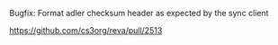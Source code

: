 Bugfix: Format adler checksum header as expected by the sync client

https://github.com/cs3org/reva/pull/2513